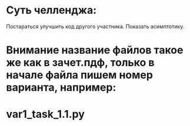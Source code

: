 # Суть челленджа:
Постараться улучшить код другого участника. Показать асимптотику.

# Внимание название файлов такое же как в зачет.пдф, только в начале файла пишем номер варианта, например:
# var1_task_1.1.py
